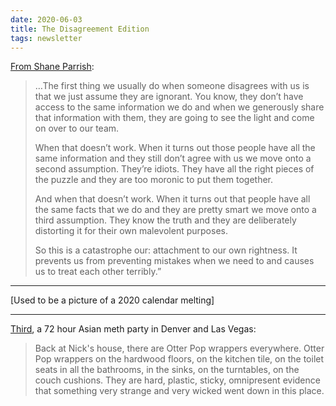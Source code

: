 ```yaml
---
date: 2020-06-03
title: The Disagreement Edition
tags: newsletter
---
```



[From Shane Parrish](https://www.farnamstreetblog.com/2016/06/the-four-tools-of-discipline/):

> …The first thing we usually do when someone disagrees with us is that we just assume they are ignorant. You know, they don’t have access to the same information we do and when we generously share that information with them, they are going to see the light and come on over to our team.
> 
> When that doesn’t work. When it turns out those people have all the same information and they still don’t agree with us we move onto a second assumption. They’re idiots. They have all the right pieces of the puzzle and they are too moronic to put them together.
> 
> And when that doesn’t work. When it turns out that people have all the same facts that we do and they are pretty smart we move onto a third assumption. They know the truth and they are deliberately distorting it for their own malevolent purposes.
> 
> So this is a catastrophe our: attachment to our own rightness. It prevents us from preventing mistakes when we need to and causes us to treat each other terribly.”

---

[Used to be a picture of a 2020 calendar melting]

---

[Third](https://www.westword.com/news/72-hour-party-people-5075797), a 72 hour Asian meth party in Denver and Las Vegas:

> Back at Nick's house, there are Otter Pop wrappers everywhere. Otter Pop wrappers on the hardwood floors, on the kitchen tile, on the toilet seats in all the bathrooms, in the sinks, on the turntables, on the couch cushions. They are hard, plastic, sticky, omnipresent evidence that something very strange and very wicked went down in this place.


[2020]: /sites/default/files/2020.png